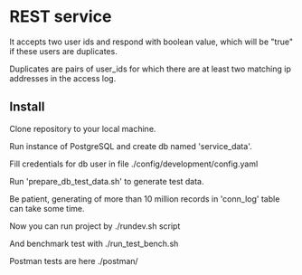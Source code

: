 # REST service

It accepts two user ids and respond with boolean value, which will be "true" if these users are duplicates.

Duplicates are pairs of user_ids for which there are at least two matching ip addresses in the access log.

## Install
Clone repository to your local machine.

Run instance of PostgreSQL and create db named 'service_data'.

Fill credentials for db user in file ./config/development/config.yaml

Run 'prepare_db_test_data.sh' to generate test data.

Be patient, generating of more than 10 million records in 'conn_log' table can take some time.

Now you can run project by ./rundev.sh script

And benchmark test with ./run_test_bench.sh

Postman tests are here ./postman/
